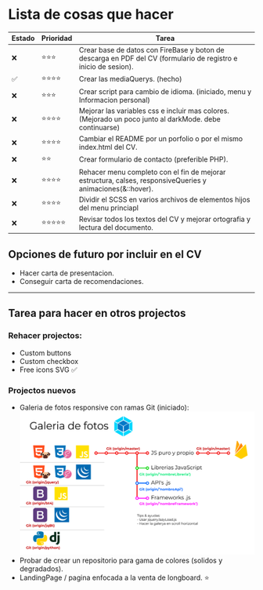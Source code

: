 # Lista de cosas que hacer
| Estado | Prioridad | Tarea                                                                                                           |
| ------ | --------- | --------------------------------------------------------------------------------------------------------------- |
| ❌      | ⭐⭐⭐       | Crear base de datos con FireBase y boton de descarga en PDF del CV (formulario de registro e inicio de sesion). |
| ✅      | ⭐⭐⭐⭐      | Crear las mediaQuerys. (hecho)                                                                                  |
| ❌      | ⭐⭐⭐       | Crear script para cambio de idioma. (iniciado, menu y Informacion personal)                                     |
| ❌      | ⭐⭐⭐⭐      | Mejorar las variables css e incluir mas colores. (Mejorado un poco junto al darkMode. debe continuarse)         |
| ❌      | ⭐⭐⭐⭐      | Cambiar el README por un porfolio o por el mismo index.html del CV.                                             |
| ❌      | ⭐⭐        | Crear formulario de contacto (preferible PHP).                                                                  |
| ❌      | ⭐⭐⭐⭐      | Rehacer menu completo con el fin de mejorar estructura, calses, responsiveQueries y animaciones(&::hover).      |
| ❌      | ⭐⭐⭐⭐      | Dividir el SCSS en varios archivos de elementos hijos del menu princiapl                                        |
| ❌      | ⭐⭐⭐⭐⭐     | Revisar todos los textos del CV y mejorar ortografia y lectura del documento.                                   |


## Opciones de futuro por incluir en el CV
- Hacer carta de presentacion.
- Conseguir carta de recomendaciones.
---
## Tarea para hacer en otros projectos
### Rehacer projectos:
- Custom buttons
- Custom checkbox
- Free icons SVG ✅ 
  
### Projectos nuevos
- Galeria de fotos responsive con ramas Git (iniciado): 
  ![Texto alternativo](archives/mapa.jpg)
- Probar de crear un repositorio para gama de colores (solidos y degradados).
- LandingPage / pagina enfocada a la venta de longboard.
⭐